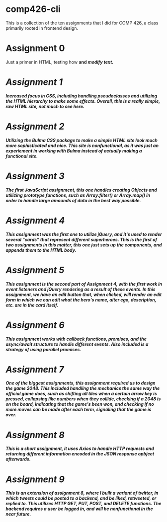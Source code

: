 # comp426-cli

This is a collection of the ten assignments that I did for COMP 426, a class primarily rooted in frontend design.

# Assignment 0
Just a primer in HTML, testing how <strong> and <em> modify text.
  
# Assignment 1
Increased focus in CSS, including handling pseudoclasses and utilizing the HTML hierarchy to make some effects. Overall, this is a really simple, raw HTML site, not 
much to see here.

# Assignment 2
Utilizing the Bulma CSS package to make a simple HTML site look much more sophisticated and nice. This site is nonfunctional, as it was just an experiement in 
working with Bulma instead of actually making a functional site.

# Assignment 3
The first JavaScript assignment, this one handles creating Objects and utilizing prototype functions, such as Array.filter() or Array.map() in order to handle 
large amounds of data in the best way possible. 

# Assignment 4
This assignment was the first one to utilize jQuery, and it's used to render several "cards" that represent different superheroes. This is the first of two 
assignments in this matter, this one just sets up the components, and appends them to the HTML body.

# Assignment 5
This assignment is the second part of Assignment 4, with the first work in event listeners and jQuery rendering as a result of these events. In this assignment, we 
have an edit button that, when clicked, will render an edit form in which we can edit what the hero's name, alter ego, description, etc. are in the card itself.

# Assignment 6
This assignment works with callback functions, promises, and the async/await structure to handle different events. Also included is a strategy of using parallel 
promises.

# Assignment 7
One of the biggest assignments, this assignment required us to design the game 2048. This included handling the mechanics the same way the official game does, such 
as shifting all tiles when a certain arrow key is pressed, collapsing like numbers when they collide, checking if a 2048 is on the board, indicating that the game's 
been won, and checking if no more moves can be made after each term, signaling that the game is over.

# Assignment 8
This is a short assignment, it uses Axios to handle HTTP requests and returning different information encoded in the JSON response opbject afterwards.

# Assignment 9
This is an extension of assignment 8, where I built a variant of twitter, in which tweets could be posted to a backend, and be liked, retweeted, or replied to. This 
utilizes HTTP GET, PUT, POST, and DELETE functions. The backend requires a user be logged in, and will be nonfunctional in the near future.
